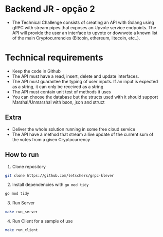 
# Backend JR - opção 2 #

- The Technical Challenge consists of creating an API with Golang using gRPC with stream pipes that exposes an Upvote service endpoints. The API will provide the user an interface to upvote or downvote a known list of the main Cryptocurrencies (Bitcoin, ethereum, litecoin, etc..).

# Technical requirements #

- Keep the code in Github
- The API must have a read, insert, delete and update interfaces.
- The API must guarantee the typing of user inputs. If an input is expected as a string, it can only be received as a string.
- The API must contain unit test of methods it uses
- You can choose the database but the structs used with it should support Marshal/Unmarshal with bson, json and struct

## Extra ##

- Deliver the whole solution running in some free cloud service
- The API have a method that stream a live update of the current sum of the votes from a given Cryptocurrency


## How to run ## 


1. Clone repository

```bash 
git clone https://github.com/letschers/grpc-klever
```

2. Install dependencies with `go mod tidy`

```bash 
go mod tidy
```

3. Run Server

```bash
make run_server
```

4. Run Client for a sample of use

```bash
make run_client
```
